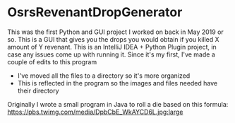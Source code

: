 # OsrsRevenantDropGenerator
This was the first Python and GUI project I worked on back in May 2019 or so. This is a GUI that gives you the drops you would obtain if you killed X amount of Y revenant. This is an IntelliJ IDEA + Python Plugin project, in case any issues come up with running it. Since it's my first, I've made a couple of edits to this program
- I've moved all the files to a directory so it's more organized
- This is reflected in the program so the images and files needed have their directory

Originally I wrote a small program in Java to roll a die based on this formula: https://pbs.twimg.com/media/DpbCbE_WkAYCD6L.jpg:large
